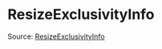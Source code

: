 # ResizeExclusivityInfo

Source: [ResizeExclusivityInfo](../../csrc/scheduler/tools/resize_utils.h#L103)

